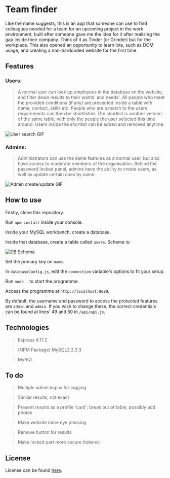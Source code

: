 # Team finder 

Like the name suggests, this is an app that someone can use to find colleagues needed for a team for an upcoming project in the work environment, built after someone gave me the idea for it after realising the gap inside their company. Think of it as Tinder (or Grinder) but for the workplace. This also opened an opportunity to learn lots, such as DOM usage, and creating a non-hardcoded website for the first time.

## Features

### Users:

> A normal user can look up employees in the database on the website, and filter down results to their wants' and needs'. All people who meet the provided conditions (if any) are presented inside a table with name, contact, skills etc. People who are a match to the users requirements can then be shortlisted. The shortlist is another version of the same table, with only the people the user selected this time around. Users inside the shortlist can be added and removed anytime.

![User search GIF](https://github.com/qtdceu/team_finder/blob/main/img/ezgif.com-gif-maker.gif)

### Admins:

> Administrators can use the same features as a normal user, but also have access to moderate members of the organisation. Behind the password locked panel, admins have the ability to create users, as well as update certain ones by name. 

![Admin create/update GIF](https://github.com/qtdceu/team_finder/blob/main/img/ezgif.com-gif-maker%20(1).gif)

## How to use

Firstly, clone this repository.

Run `npm install` inside your console.

Inside your MySQL workbench, create a database.

Inside that database, create a table called `users`. Schema is:

![DB Schema](https://github.com/qtdceu/team_finder/blob/main/img/schema.png)

Set the primary key on `name`.

In `databaseConfig.js`, edit the `connection` variable's options to fit your setup. 

Run `node .` to start the programme. 

Access the programme at `http://localhost:8080`.

By default, the username and password to access the protected features are `admin` and `admin`. If you wish to change these, the correct credentials can be found at lines' 49 and 50 in `/api/api.js`.

## Technologies

> Express 4.17.2

> (NPM Package) MySQL2 2.3.3

> MySQL

## To do

> Multiple admin logins for logging 

> Similar results, not exact

> Present results as a profile 'card'; break out of table; possibly add photos

> Make website more eye pleasing

> Remove button for results

> Make locked part more secure (tokens) 

## License 

License can be found [here](https://github.com/qtdceu/team_finder/blob/main/LICENSE).
